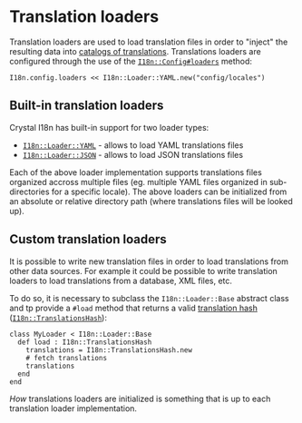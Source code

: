 # Translation loaders

Translation loaders are used to load translation files in order to "inject" the resulting data into 
[catalogs of translations](/translation_catalogs). Translations loaders are configured through the use of the
<a href="/ref/I18n/Config.html#loaders:Array(I18n::Loader::Base)-instance-method" target="_blank"><code>I18n::Config#loaders</code></a>
method:

```crystal
I18n.config.loaders << I18n::Loader::YAML.new("config/locales")
```

## Built-in translation loaders

Crystal I18n has built-in support for two loader types:

* <a href="/ref/I18n/Loader/YAML.html" target="_blank"><code>I18n::Loader::YAML</code></a> - allows to load YAML 
  translations files
* <a href="/ref/I18n/Loader/JSON.html" target="_blank"><code>I18n::Loader::JSON</code></a> - allows to load JSON
  translations files

Each of the above loader implementation supports translations files organized accross multiple files (eg. multiple
YAML files organized in sub-directories for a specific locale). The above loaders can be initialized from an absolute or 
relative directory path (where translations files will be looked up).

## Custom translation loaders

It is possible to write new translation files in order to load translations from other data sources. For example it 
could be possible to write translation loaders to load translations from a database, XML files, etc.

To do so, it is necessary to subclass the `I18n::Loader::Base` abstract class and tp provide a `#load` method that 
returns a valid [translation hash](./translations_hash_specification)
(<a href="/ref/I18n/TranslationsHash.html" target="_blank"><code>I18n::TranslationsHash</code></a>):

```crystal
class MyLoader < I18n::Loader::Base
  def load : I18n::TranslationsHash
    translations = I18n::TranslationsHash.new
    # fetch translations
    translations
  end
end
```

_How_ translations loaders are initialized is something that is up to each translation loader implementation.
